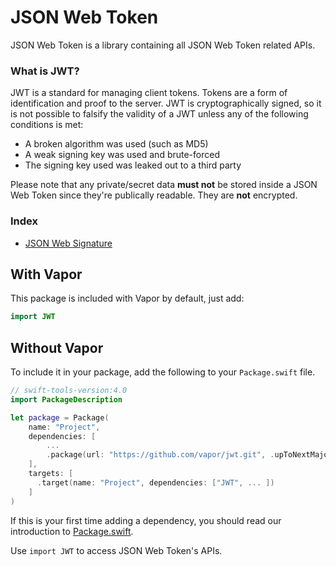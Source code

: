 # JSON Web Token

JSON Web Token is a library containing all JSON Web Token related APIs.

### What is JWT?

JWT is a standard for managing client tokens. Tokens are a form of identification and proof to the server. JWT is cryptographically signed, so it is not possible to falsify the validity of a JWT unless any of the following conditions is met:

- A broken algorithm was used (such as MD5)
- A weak signing key was used and brute-forced
- The signing key used was leaked out to a third party

Please note that any private/secret data **must not** be stored inside a JSON Web Token since they're publically readable. They are **not** encrypted.

### Index

- [JSON Web Signature](jws.md)

## With Vapor

This package is included with Vapor by default, just add:

```swift
import JWT
```

## Without Vapor

To include it in your package, add the following to your `Package.swift` file.

```swift
// swift-tools-version:4.0
import PackageDescription

let package = Package(
    name: "Project",
    dependencies: [
        ...
        .package(url: "https://github.com/vapor/jwt.git", .upToNextMajor(from: "3.0.0")),
    ],
    targets: [
      .target(name: "Project", dependencies: ["JWT", ... ])
    ]
)
```

If this is your first time adding a dependency, you should read our introduction to [Package.swift](../getting-started/spm.md).

Use `import JWT` to access JSON Web Token's APIs.

